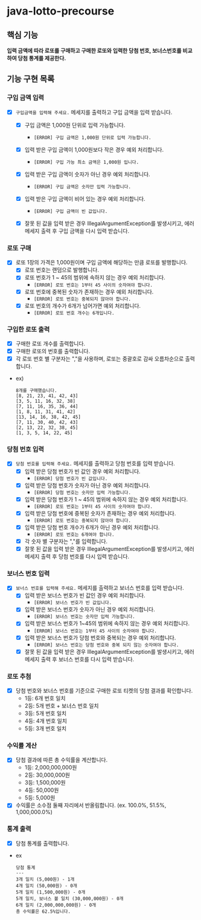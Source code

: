 # java-lotto-precourse

## 핵심 기능

**입력 금액에 따라 로또를 구매하고 구매한 로또와 입력한 당첨 번호, 보너스번호를 비교하여 당첨 통계를 제공한다.**

## 기능 구현 목록

### 구입 금액 입력

- [x] ``구입금액을 입력해 주세요.`` 메세지를 출력하고 구입 금액을 입력 받습니다.
    - [x] 구입 금액은 1,000원 단위로 입력 가능합니다.
      - ``[ERROR] 구입 금액은 1,000원 단위로 입력 가능합니다.``
    - [x] 입력 받은 구입 금액이 1,000원보다 작은 경우 예외 처리합니다.
      - ``[ERROR] 구입 가능 최소 금액은 1,000원 입니다.``
    - [x] 입력 받은 구입 금액이 숫자가 아닌 경우 예외 처리합니다.
      - ``[ERROR] 구입 금액은 숫자만 입력 가능합니다.``
    - [x] 입력 받은 구입 금액이 비어 있는 경우 예외 처리합니다.
      - ``[ERROR] 구입 금액이 빈 값입니다.``
    - [x] 잘못 된 값을 입력 받은 경우 IllegalArgumentException를 발생시키고, 에러 메세지 출력 후 구입 금액을 다시 입력 받습니다.


### 로또 구매

- [x] 로또 1장의 가격은 1,000원이며 구입 금액에 해당하는 만큼 로또를 발행합니다.
    - [x] 로또 번호는 랜덤으로 발행합니다.
    - [x] 로또 번호가 1 ~ 45의 범위에 속하지 않는 경우 예외 처리합니다.
      - ``[ERROR] 로또 번호는 1부터 45 사이의 숫자여야 합니다.``
    - [x] 로또 번호에 중복된 숫자가 존재하는 경우 예외 처리합니다.
      - ``[ERROR] 로또 번호는 중복되지 않아야 합니다.``
    - [x] 로또 번호의 개수가 6개가 넘어가면 예외 처리합니다.
      - ``[ERROR] 로또 번호 개수는 6개입니다.``

### 구입한 로또 출력

- [x] 구매한 로또 개수를 출력합니다.
- [x] 구매한 로또의 번호를 출력합니다.
- [x] 각 로또 번호 별 구분자는 ","을 사용하며, 로또는 중괄호로 감싸 오름차순으로 출력합니다.
- ex)
    ```text
    8개를 구매했습니다. 
    [8, 21, 23, 41, 42, 43] 
    [3, 5, 11, 16, 32, 38]
    [7, 11, 16, 35, 36, 44]
    [1, 8, 11, 31, 41, 42]
    [13, 14, 16, 38, 42, 45]
    [7, 11, 30, 40, 42, 43]
    [2, 13, 22, 32, 38, 45]
    [1, 3, 5, 14, 22, 45]
    ```

### 당첨 번호 입력

- [x] ``당첨 번호를 입력해 주세요.`` 메세지를 출력하고 당첨 번호를 입력 받습니다.
    - [x] 입력 받은 당첨 번호가 빈 값인 경우 예외 처리합니다.
      - ``[ERROR] 당첨 번호가 빈 값입니다.``
    - [x] 입력 받은 당첨 번호가 숫자가 아닌 경우 예외 처리합니다.
      - ``[ERROR] 당첨 번호는 숫자만 입력 가능합니다.``
    - [x] 입력 받은 당첨 번호가 1 ~ 45의 범위에 속하지 않는 경우 예외 처리합니다.
      - ``[ERROR] 로또 번호는 1부터 45 사이의 숫자여야 합니다.`` 
    - [x] 입력 받은 당첨 번호에 중복된 숫자가 존재하는 경우 예외 처리합니다.
      - ``[ERROR] 로또 번호는 중복되지 않아야 합니다.`` 
    - [x] 입력 받은 당첨 번호 개수가 6개가 아닌 경우 예외 처리합니다.
      - ``[ERROR] 로또 번호는 6개여야 합니다.``
    - [x] 각 숫자 별 구분자는 ","를 입력합니다.
    - [x] 잘못 된 값을 입력 받은 경우 IllegalArgumentException를 발생시키고, 에러 메세지 출력 후 당첨 번호를 다시 입력 받습니다.

### 보너스 번호 입력

- [x] ``보너스 번호를 입력해 주세요.`` 메세지를 출력하고 보너스 번호를 입력 받습니다.
    - [x] 입력 받은 보너스 번호가 빈 값인 경우 예외 처리합니다.
      - ``[ERROR] 보너스 번호가 빈 값입니다.``
    - [x] 입력 받은 보너스 번호가 숫자가 아닌 경우 예외 처리합니다.
      - ``[ERROR] 보너스 번호는 숫자만 입력 가능합니다.``
    - [x] 입력 받은 보너스 번호가 1~45의 범위에 속하지 않는 경우 예외 처리합니다.
      - ``[ERROR] 보너스 번호는 1부터 45 사이의 숫자여야 합니다.``
    - [x] 입력 받은 보너스 번호가 당첨 번호와 중복되는 경우 예외 처리합니다.
      - ``[ERROR] 보너스 번호는 당첨 번호와 중복 되지 않는 숫자여야 합니다.``
    - [x] 잘못 된 값을 입력 받은 경우 IllegalArgumentException를 발생시키고, 에러 메세지 출력 후 보너스 번호를 다시 입력 받습니다.

### 로또 추첨

- [x] 당첨 번호와 보너스 번호를 기준으로 구매한 로또 티켓의 당첨 결과를 확인합니다.
    - 1등: 6개 번호 일치
    - 2등: 5개 번호 + 보너스 번호 일치
    - 3등: 5개 번호 일치
    - 4등: 4개 번호 일치
    - 5등: 3개 번호 일치

### 수익률 계산

- [x] 당첨 결과에 따른 총 수익률을 계산합니다.
    - 1등: 2,000,000,000원
    - 2등: 30,000,000원
    - 3등: 1,500,000원
    - 4등: 50,000원
    - 5등: 5,000원
- [x] 수익률은 소수점 둘째 자리에서 반올림합니다. (ex. 100.0%, 51.5%, 1,000,000.0%)

### 통계 출력

- [x] 당첨 통계를 출력합니다.
- ex
    ```text
    당첨 통계
    ---
    3개 일치 (5,000원) - 1개
    4개 일치 (50,000원) - 0개
    5개 일치 (1,500,000원) - 0개
    5개 일치, 보너스 볼 일치 (30,000,000원) - 0개
    6개 일치 (2,000,000,000원) - 0개
    총 수익률은 62.5%입니다.
    ```